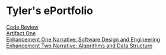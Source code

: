 # Tyler's ePortfolio
[Code Review](https://github.com/tcornell95/tcornell95.github.io/blob/main/2-2%20Milestone%20One%20Code%20Review.mp4)  
[Artifact One](https://github.com/tcornell95/tcornell95.github.io/blob/main/autoserviceinvoice.py)  
[Enhancement One Narrative: Software Design and Engineering](https://github.com/tcornell95/tcornell95.github.io/blob/main/3-2%20Milestone%20Two%20Enhancement%20One%20Software%20Design%20and%20Engineering.docx)  
[Enhancement Two Narrative: Algorithms and Data Structure](https://github.com/tcornell95/tcornell95.github.io/blob/main/4-2%20Milestone%20Three%20Enhancement%20Two%20Algorithms%20and%20Data%20Structure.docx)
